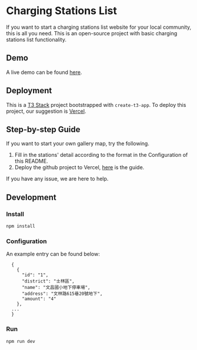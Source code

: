 # Charging Stations List

If you want to start a charging stations list website for your local community, this is all you need. This is an open-source project with basic charging stations list functionality.


## Demo
A live demo can be found [here](https://charging-stations-in-taipei.vercel.app/).

## Deployment

This is a [T3 Stack](https://create.t3.gg/) project bootstrapped with `create-t3-app`. To deploy this project, our suggestion is [Vercel](https://vercel.com/dashboard).

## Step-by-step Guide

If you want to start your own gallery map, try the following.

1. Fill in the stations' detail according to the format in the Configuration of this README.
2. Deploy the github project to Vercel, [here](https://vercel.com/docs/deployments/git/vercel-for-github) is the guide.

If you have any issue, we are here to help.

## Development

### Install

```bash
npm install
```

### Configuration

An example entry can be found below:
```
  {
    {
      "id": "1",
      "district": "士林區",
      "name": "文昌國小地下停車場",
      "address": "文林路615巷20號地下",
      "amount": "4"
    },
  ...
  }
```

### Run

```bash
npm run dev
```

